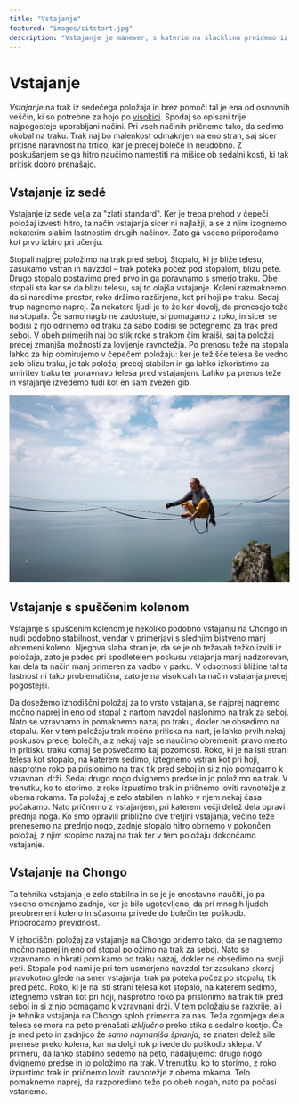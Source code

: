 ```yaml
---
title: "Vstajanje"
featured: "images/sitstart.jpg"
description: "Vstajanje je manever, s katerim na slacklinu preidemo iz sedečega v stoječi položaj brez pomoči tal."
---
```


# Vstajanje

_Vstajanje_ na trak iz sedečega položaja in brez pomoči tal je ena od osnovnih veščin, ki so potrebne za hojo po [visokici](visokica). Spodaj so opisani trije najpogosteje uporabljani načini. Pri vseh načinih pričnemo tako, da sedimo okobal na traku. Trak naj bo malenkost odmaknjen na eno stran, saj sicer pritisne naravnost na trtico, kar je precej boleče in neudobno. Z poskušanjem se ga hitro naučimo namestiti na mišice ob sedalni kosti, ki tak pritisk dobro prenašajo.

## Vstajanje iz sedé

Vstajanje iz sede velja za "zlati standard". Ker je treba prehod v čepeči položaj izvesti hitro, ta način vstajanja sicer ni najlažji, a se z njim izognemo nekaterim slabim lastnostim drugih načinov. Zato ga vseeno priporočamo kot prvo izbiro pri učenju.

Stopali najprej položimo na trak pred seboj. Stopalo, ki je bliže telesu, zasukamo vstran in navzdol – trak poteka počez pod stopalom, blizu pete. Drugo stopalo postavimo pred prvo in ga poravnamo s smerjo traku. Obe stopali sta kar se da blizu telesu, saj to olajša vstajanje. Koleni razmaknemo, da si naredimo prostor, roke držimo razširjene, kot pri hoji po traku. Sedaj trup nagnemo naprej. Za nekatere ljudi je to že kar dovolj, da prenesejo težo na stopala. Če samo nagib ne zadostuje, si pomagamo z roko, in sicer se bodisi z njo odrinemo od traku za sabo bodisi se potegnemo za trak pred seboj. V obeh primerih naj bo stik roke s trakom čim krajši, saj ta položaj precej zmanjša možnosti za lovljenje ravnotežja. Po prenosu teže na stopala lahko za hip obmirujemo v čepečem položaju: ker je težišče telesa še vedno zelo blizu traku, je tak položaj precej stabilen in ga lahko izkoristimo za umiritev traku ter poravnavo telesa pred vstajanjem. Lahko pa prenos teže in vstajanje izvedemo tudi kot en sam zvezen gib.

![Vstajanje iz sedé](images/sitstart.jpg)

## Vstajanje s spuščenim kolenom

Vstajanje s spuščenim kolenom je nekoliko podobno vstajanju na Chongo in nudi podobno stabilnost, vendar v primerjavi s slednjim bistveno manj obremeni koleno. Njegova slaba stran je, da se je ob težavah težko izviti iz položaja, zato je padec pri spodletelem poskusu vstajanja manj nadzorovan, kar dela ta način manj primeren za vadbo v parku. V odsotnosti bližine tal ta lastnost ni tako problematična, zato je na visokicah ta način vstajanja precej pogostejši.

Da dosežemo izhodiščni položaj za to vrsto vstajanja, se najprej nagnemo močno naprej in eno od stopal z nartom navzdol naslonimo na trak za seboj. Nato se vzravnamo in pomaknemo nazaj po traku, dokler ne obsedimo na stopalu. Ker v tem položaju trak močno pritiska na nart, je lahko prvih nekaj poskusov precej bolečih, a z nekaj vaje se naučimo obremeniti pravo mesto in pritisku traku komaj še posvečamo kaj pozornosti. Roko, ki je na isti strani telesa kot stopalo, na katerem sedimo, iztegnemo vstran kot pri hoji, nasprotno roko pa prislonimo na trak tik pred seboj in si z njo pomagamo k vzravnani drži. Sedaj drugo nogo dvignemo predse in jo položimo na trak. V trenutku, ko to storimo, z roko izpustimo trak in pričnemo loviti ravnotežje z obema rokama. Ta položaj je zelo stabilen in lahko v njem nekaj časa počakamo. Nato pričnemo z vstajanjem, pri katerem večji delež dela opravi prednja noga. Ko smo opravili približno dve tretjini vstajanja, večino teže prenesemo na prednjo nogo, zadnje stopalo hitro obrnemo v pokončen položaj, z njim stopimo nazaj na trak ter v tem položaju dokončamo vstajanje.

## Vstajanje na Chongo

Ta tehnika vstajanja je zelo stabilna in se je je enostavno naučiti, jo pa vseeno omenjamo zadnjo, ker je bilo ugotovljeno, da pri mnogih ljudeh preobremeni koleno in sčasoma privede do bolečin ter poškodb. Priporočamo previdnost.

V izhodiščni položaj za vstajanje na Chongo pridemo tako, da se nagnemo močno naprej in eno od stopal položimo na trak za seboj. Nato se vzravnamo in hkrati pomikamo po traku nazaj, dokler ne obsedimo na svoji peti. Stopalo pod nami je pri tem usmerjeno navzdol ter zasukano skoraj pravokotno glede na smer vstajanja, trak pa poteka počez po stopalu, tik pred peto. Roko, ki je na isti strani telesa kot stopalo, na katerem sedimo, iztegnemo vstran kot pri hoji, nasprotno roko pa prislonimo na trak tik pred seboj in si z njo pomagamo k vzravnani drži. V tem položaju se razkrije, ali je tehnika vstajanja na Chongo sploh primerna za nas. Teža zgornjega dela telesa se mora na peto prenašati _izključno_ preko stika s sedalno kostjo. Če je med peto in zadnjico že _samo najmanjša špranja_, se znaten delež sile prenese preko kolena, kar na dolgi rok privede do poškodb sklepa. V primeru, da lahko stabilno sedemo na peto, nadaljujemo: drugo nogo dvignemo predse in jo položimo na trak. V trenutku, ko to storimo, z roko izpustimo trak in pričnemo loviti ravnotežje z obema rokama. Telo pomaknemo naprej, da razporedimo težo po obeh nogah, nato pa počasi vstanemo.
